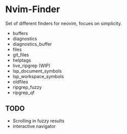 # Nvim-Finder
Set of different finders for neovim, focues on simplicity.

- buffers 
- diagnostics 
- diagnostics_buffer 
- files 
- git_files 
- helptags 
- live_ripgrep (WIP)
- lsp_document_symbols 
- lsp_workspace_symbols 
- oldfiles 
- ripgrep_fuzzy 
- ripgrep_qf 

## TODO
- Scrolling in fuzzy results
- interactive navigator
